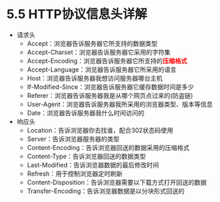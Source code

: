 # 5.5 HTTP协议信息头详解

- 请求头
	- Accept：浏览器告诉服务器它所支持的数据类型
	- Accept-Charset：浏览器告诉服务器它采用的字符集
	- Accept-Encoding：浏览器告诉服务器它所支持的<font color="red"><b>压缩格式</b></font>
	- Accept-Language：浏览器告诉服务器它所采用的语言
	- Host：浏览器告诉服务器我想访问服务器哪台主机
	- If-Modified-Since：浏览器告诉服务器它缓存数据时间是多少
	- Referer：浏览器告诉服务器我是从哪个网页点过来的(防盗链)
	- User-Agent：浏览器告诉服务器我所采用的浏览器类型、版本等信息
	- Date：浏览器告诉服务器我什么时间访问的
- 响应头
	- Location：告诉浏览器你去找谁，配合302状态码使用
	- Server：告诉浏览器服务器的类型
	- Content-Encoding：告诉浏览器回送的数据采用的压缩格式
	- Content-Type：告诉浏览器回送的数据类型
	- Last-Modified：告诉浏览器数据的最后修改时间
	- Refresh：用于控制浏览器定时刷新
	- Content-Disposition：告诉浏览器需要以下载方式打开回送的数据
	- Transfer-Encoding：告诉浏览器数据是以分块形式回送的